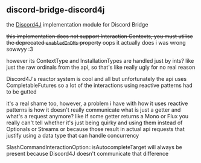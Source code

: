 ## discord-bridge-discord4j

the [Discord4J](https://docs.discord4j.com/) implementation module for Discord Bridge

~~this implementation does not support Interaction Contexts, you must utilise the deprecated `enabledInDMs` property~~
oops it actually does i was wrong sowwyy :3

however its ContextType and InstallationTypes are handled just by ints? like just the raw ordinals from the api, so that's 
like really ugly for no real reason

Discord4J's reactor system is cool and all but unfortunately the api uses CompletableFutures so a lot of the interactions
using reactive patterns had to be gutted

it's a real shame too, however, a problem i have with how it uses reactive patterns is how it doesn't really communicate
what is just a getter and what's a request anymore? like if some getter returns a Mono or Flux you really can't tell
whether it's just being quirky and using them instead of Optionals or Streams or because those result in actual api requests
that justify using a data type that can handle concurrency

SlashCommandInteractionOption::isAutocompleteTarget will always be present because Discord4J doesn't communicate that difference